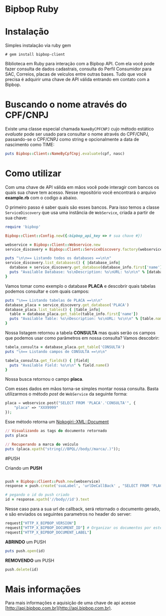 # Bipbop Ruby

# Instalação

Simples instalação via ruby gem
``` 
# gem install bipbop-client
```
Biblioteca em Ruby para interação com a Bipbop API. Com ela você pode fazer consulta de dados cadastrais, consulta do Perfil Consumidor para SAC, Correios, placas de veículos entre outras bases. Tudo que você precisa é adquirir uma chave de API válida entrando em contato com a Bipbop.

# Buscando o nome através do CPF/CNPJ

Existe uma classe especial chamada `NameByCPFCNPJ` cujo método estático *evaluate* pode ser usado para consultar o nome através do CPF/CNPJ, passando-se o CPF/CNPJ como string e opcionalmente a data de nascimento como TIME:

```ruby
puts Bipbop::Client::NameByCpfCnpj.evaluate(cpf, nasc)
```

# Como utilizar

Com uma chave de API válida em mãos você pode interagir com bancos os quais sua chave tem acesso. Nesse repositório você encontrará o arquivo __example.rb__ com o codigo a abaixo.

O primeiro passo é saber quais são esses bancos. Para isso temos a classe `ServiceDiscovery` que usa uma instância de `WebService`, criada a partir de sua chave:

```ruby
require 'bipbop'

Bipbop::Client::Config.new({:bipbop_api_key => # sua chave #})

webservice = Bipbop::Client::Webservice.new
service_discovery = Bipbop::Client::ServiceDiscovery.factory(webservice)

puts "\n\n== Listando todos os databases ==\n\n"
service_discovery.list_databases() { |database_info|  
  database = service_discovery.get_database(database_info.first['name'])
  puts "Available Database: %s\nDescription: %s\nURL: %s\n\n" % [database.name(), database.get("description"), database.get("url")]
}

```

Vamos tomar como exemplo o database __PLACA__ e descobrir quais tabelas podemos consultar e com quais campos:

```ruby
puts "\n== Listando tabelas de PLACA ==\n\n"
database_placa = service_discovery.get_database('PLACA')
database_placa.list_tables() { |table_info|
  table = database_placa.get_table(table_info.first['name'])
  puts "Available Table: %s\nDescription: %s\nURL: %s\n\n" % [table.name(), table.get("description"), table.get("url")]
}

```

Nossa listagem retornou a tabela __CONSULTA__ mas quais serão os campos que podemos usar como parâmetros em nossa consulta? Vamos descobrir:

```ruby
tabela_consulta = database_placa.get_table('CONSULTA')
puts "\n== Listando campos de CONSULTA ==\n\n"

tabela_consulta.get_fields() { |field|  
  puts "Available Field: %s\n\n" % field.name() 
}
```

Nossa busca retornou o campo __placa__.

Com esses dados em mãos torna-se simples montar nossa consulta. Basta utilizarmos o método *post* de `WebService` da seguinte forma:

```php
placa = webservice.post("SELECT FROM 'PLACA'.'CONSULTA'", {
    "placa" => "XXX9999"
});
```

Esse método retorna um [Nokogiri::XML::Document](http://www.rubydoc.info/github/sparklemotion/nokogiri/master/Nokogiri/XML/Document) 

```ruby
// Visualizando as tags do documento retornado
puts placa

// Recuperando a marca do veículo
puts (placa.xpath("string(//BPQL//body//marca/.)"));
```

#PUSH

Criando um __PUSH__

```ruby

push = Bipbop::Client::Push.new(webservice)
response = push.create('suaLabel', 'urlDeCallBack' , "SELECT FROM 'PLACA'.'CONSULTA'", {'placa' => 'XXX0000'})

# pegando o id do push criado
id = response.xpath('//body//id').text

```

Nesse caso para a sua url de callback, será retornado o documento gerado, e são enviados os seguintes parametros no header do server:

```ruby
request["HTTP_X_BIPBOP_VERSION"]
request["HTTP_X_BIPBOP_DOCUMENT_ID"] # Organizar os documentos por este ID #
request["HTTP_X_BIPBOP_DOCUMENT_LABEL"]

```
__ABRINDO__ um PUSH

```ruby
puts push.open(id)
```

__REMOVENDO__ um PUSH

```ruby
push.delete(id)
```

# Mais informações

Para mais informações e aquisição de uma chave de api acesse [http://api.bipbop.com.br](http://api.bipbop.com.br).
